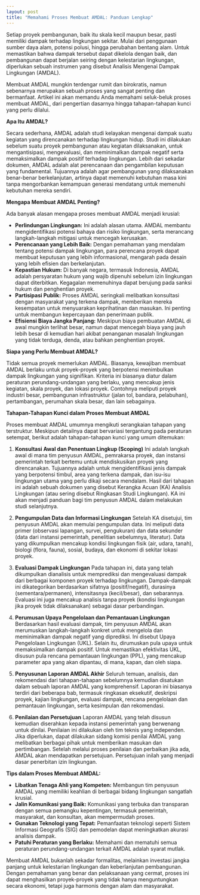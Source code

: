 ```yaml
---
layout: post
title: "Memahami Proses Membuat AMDAL: Panduan Lengkap"
---
```


Setiap proyek pembangunan, baik itu skala kecil maupun besar, pasti memiliki dampak terhadap lingkungan sekitar. Mulai dari penggunaan sumber daya alam, potensi polusi, hingga perubahan bentang alam. Untuk memastikan bahwa dampak tersebut dapat dikelola dengan baik, dan pembangunan dapat berjalan seiring dengan kelestarian lingkungan, diperlukan sebuah instrumen yang disebut Analisis Mengenai Dampak Lingkungan (AMDAL).

Membuat AMDAL mungkin terdengar rumit dan birokratis, namun sebenarnya merupakan sebuah proses yang sangat penting dan bermanfaat. Artikel ini akan memandu Anda memahami seluk-beluk proses membuat AMDAL, dari pengertian dasarnya hingga tahapan-tahapan kunci yang perlu dilalui.

**Apa Itu AMDAL?**

Secara sederhana, AMDAL adalah studi kelayakan mengenai dampak suatu kegiatan yang direncanakan terhadap lingkungan hidup. Studi ini dilakukan sebelum suatu proyek pembangunan atau kegiatan dilaksanakan, untuk mengantisipasi, mengevaluasi, dan meminimalkan dampak negatif serta memaksimalkan dampak positif terhadap lingkungan. Lebih dari sekadar dokumen, AMDAL adalah alat perencanaan dan pengambilan keputusan yang fundamental. Tujuannya adalah agar pembangunan yang dilaksanakan benar-benar berkelanjutan, artinya dapat memenuhi kebutuhan masa kini tanpa mengorbankan kemampuan generasi mendatang untuk memenuhi kebutuhan mereka sendiri.

**Mengapa Membuat AMDAL Penting?**

Ada banyak alasan mengapa proses membuat AMDAL menjadi krusial:

*   **Perlindungan Lingkungan:** Ini adalah alasan utama. AMDAL membantu mengidentifikasi potensi bahaya dan risiko lingkungan, serta merancang langkah-langkah mitigasi untuk mencegah kerusakan.
*   **Perencanaan yang Lebih Baik:** Dengan pemahaman yang mendalam tentang potensi dampak lingkungan, para perencana proyek dapat membuat keputusan yang lebih informasional, mengarah pada desain yang lebih efisien dan berkelanjutan.
*   **Kepastian Hukum:** Di banyak negara, termasuk Indonesia, AMDAL adalah persyaratan hukum yang wajib dipenuhi sebelum izin lingkungan dapat diterbitkan. Kegagalan memenuhinya dapat berujung pada sanksi hukum dan penghentian proyek.
*   **Partisipasi Publik:** Proses AMDAL seringkali melibatkan konsultasi dengan masyarakat yang terkena dampak, memberikan mereka kesempatan untuk menyuarakan keprihatinan dan masukan. Ini penting untuk membangun kepercayaan dan penerimaan publik.
*   **Efisiensi Biaya Jangka Panjang:** Meskipun biaya pembuatan AMDAL di awal mungkin terlihat besar, namun dapat mencegah biaya yang jauh lebih besar di kemudian hari akibat penanganan masalah lingkungan yang tidak terduga, denda, atau bahkan penghentian proyek.

**Siapa yang Perlu Membuat AMDAL?**

Tidak semua proyek memerlukan AMDAL. Biasanya, kewajiban membuat AMDAL berlaku untuk proyek-proyek yang berpotensi menimbulkan dampak lingkungan yang signifikan. Kriteria ini biasanya diatur dalam peraturan perundang-undangan yang berlaku, yang mencakup jenis kegiatan, skala proyek, dan lokasi proyek. Contohnya meliputi proyek industri besar, pembangunan infrastruktur (jalan tol, bandara, pelabuhan), pertambangan, perumahan skala besar, dan lain sebagainya.

**Tahapan-Tahapan Kunci dalam Proses Membuat AMDAL**

Proses membuat AMDAL umumnya mengikuti serangkaian tahapan yang terstruktur. Meskipun detailnya dapat bervariasi tergantung pada peraturan setempat, berikut adalah tahapan-tahapan kunci yang umum ditemukan:

1.  **Konsultasi Awal dan Penentuan Lingkup (Scoping)**
    Ini adalah langkah awal di mana tim penyusun AMDAL, pemrakarsa proyek, dan instansi pemerintah terkait bertemu untuk mendiskusikan proyek yang direncanakan. Tujuannya adalah untuk mengidentifikasi jenis dampak yang berpotensi timbul, area yang terkena dampak, dan isu-isu lingkungan utama yang perlu dikaji secara mendalam. Hasil dari tahapan ini adalah sebuah dokumen yang disebut Kerangka Acuan (KA) Analisis Lingkungan (atau sering disebut Ringkasan Studi Lingkungan). KA ini akan menjadi panduan bagi tim penyusun AMDAL dalam melakukan studi selanjutnya.

2.  **Pengumpulan Data dan Informasi Lingkungan**
    Setelah KA disetujui, tim penyusun AMDAL akan memulai pengumpulan data. Ini meliputi data primer (observasi lapangan, survei, pengukuran) dan data sekunder (data dari instansi pemerintah, penelitian sebelumnya, literatur). Data yang dikumpulkan mencakup kondisi lingkungan fisik (air, udara, tanah), biologi (flora, fauna), sosial, budaya, dan ekonomi di sekitar lokasi proyek.

3.  **Evaluasi Dampak Lingkungan**
    Pada tahapan ini, data yang telah dikumpulkan dianalisis untuk memprediksi dan mengevaluasi dampak dari berbagai komponen proyek terhadap lingkungan. Dampak-dampak ini dikategorikan berdasarkan sifatnya (positif/negatif), durasinya (sementara/permanen), intensitasnya (kecil/besar), dan sebarannya. Evaluasi ini juga mencakup analisis tanpa proyek (kondisi lingkungan jika proyek tidak dilaksanakan) sebagai dasar perbandingan.

4.  **Perumusan Upaya Pengelolaan dan Pemantauan Lingkungan**
    Berdasarkan hasil evaluasi dampak, tim penyusun AMDAL akan merumuskan langkah-langkah konkret untuk mengelola dan meminimalkan dampak negatif yang diprediksi. Ini disebut Upaya Pengelolaan Lingkungan (UKL). Selain itu, dirumuskan pula upaya untuk memaksimalkan dampak positif. Untuk memastikan efektivitas UKL, disusun pula rencana pemantauan lingkungan (PPL), yang mencakup parameter apa yang akan dipantau, di mana, kapan, dan oleh siapa.

5.  **Penyusunan Laporan AMDAL Akhir**
    Seluruh temuan, analisis, dan rekomendasi dari tahapan-tahapan sebelumnya kemudian disatukan dalam sebuah laporan AMDAL yang komprehensif. Laporan ini biasanya terdiri dari beberapa bab, termasuk ringkasan eksekutif, deskripsi proyek, kajian lingkungan, evaluasi dampak, rencana pengelolaan dan pemantauan lingkungan, serta kesimpulan dan rekomendasi.

6.  **Penilaian dan Persetujuan**
    Laporan AMDAL yang telah disusun kemudian diserahkan kepada instansi pemerintah yang berwenang untuk dinilai. Penilaian ini dilakukan oleh tim teknis yang independen. Jika diperlukan, dapat dilakukan sidang komisi penilai AMDAL yang melibatkan berbagai pihak untuk memberikan masukan dan pertimbangan. Setelah melalui proses penilaian dan perbaikan jika ada, AMDAL akan mendapatkan persetujuan. Persetujuan inilah yang menjadi dasar penerbitan izin lingkungan.

**Tips dalam Proses Membuat AMDAL:**

*   **Libatkan Tenaga Ahli yang Kompeten:** Membangun tim penyusun AMDAL yang memiliki keahlian di berbagai bidang lingkungan sangatlah krusial.
*   **Jalin Komunikasi yang Baik:** Komunikasi yang terbuka dan transparan dengan semua pemangku kepentingan, termasuk pemerintah, masyarakat, dan konsultan, akan mempermudah proses.
*   **Gunakan Teknologi yang Tepat:** Pemanfaatan teknologi seperti Sistem Informasi Geografis (SIG) dan pemodelan dapat meningkatkan akurasi analisis dampak.
*   **Patuhi Peraturan yang Berlaku:** Memahami dan mematuhi semua peraturan perundang-undangan terkait AMDAL adalah syarat mutlak.

Membuat AMDAL bukanlah sekadar formalitas, melainkan investasi jangka panjang untuk kelestarian lingkungan dan keberlanjutan pembangunan. Dengan pemahaman yang benar dan pelaksanaan yang cermat, proses ini dapat menghasilkan proyek-proyek yang tidak hanya menguntungkan secara ekonomi, tetapi juga harmonis dengan alam dan masyarakat.
